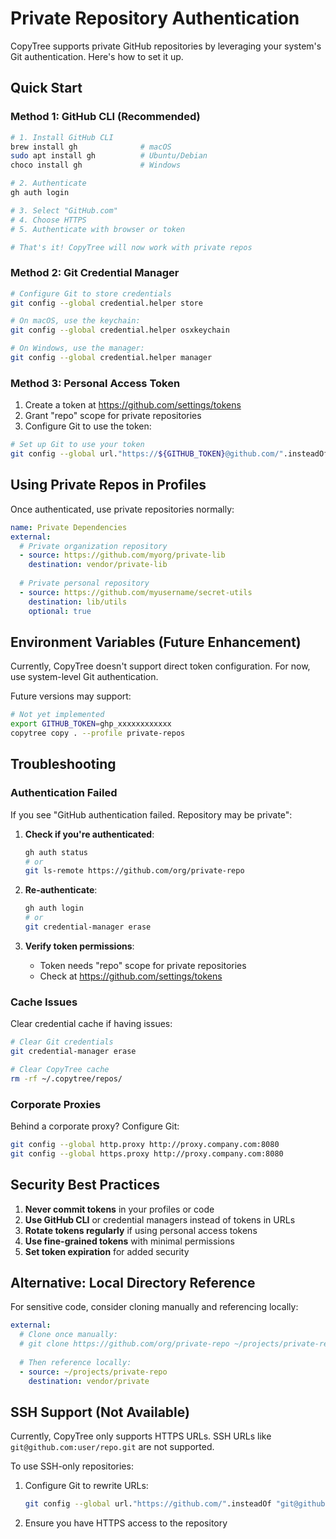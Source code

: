 # Private Repository Authentication

CopyTree supports private GitHub repositories by leveraging your system's Git authentication. Here's how to set it up.

## Quick Start

### Method 1: GitHub CLI (Recommended)

```bash
# 1. Install GitHub CLI
brew install gh              # macOS
sudo apt install gh          # Ubuntu/Debian
choco install gh             # Windows

# 2. Authenticate
gh auth login

# 3. Select "GitHub.com"
# 4. Choose HTTPS
# 5. Authenticate with browser or token

# That's it! CopyTree will now work with private repos
```

### Method 2: Git Credential Manager

```bash
# Configure Git to store credentials
git config --global credential.helper store

# On macOS, use the keychain:
git config --global credential.helper osxkeychain

# On Windows, use the manager:
git config --global credential.helper manager
```

### Method 3: Personal Access Token

1. Create a token at https://github.com/settings/tokens
2. Grant "repo" scope for private repositories
3. Configure Git to use the token:

```bash
# Set up Git to use your token
git config --global url."https://${GITHUB_TOKEN}@github.com/".insteadOf "https://github.com/"
```

## Using Private Repos in Profiles

Once authenticated, use private repositories normally:

```yaml
name: Private Dependencies
external:
  # Private organization repository
  - source: https://github.com/myorg/private-lib
    destination: vendor/private-lib
    
  # Private personal repository
  - source: https://github.com/myusername/secret-utils
    destination: lib/utils
    optional: true
```

## Environment Variables (Future Enhancement)

Currently, CopyTree doesn't support direct token configuration. For now, use system-level Git authentication.

Future versions may support:
```bash
# Not yet implemented
export GITHUB_TOKEN=ghp_xxxxxxxxxxxx
copytree copy . --profile private-repos
```

## Troubleshooting

### Authentication Failed

If you see "GitHub authentication failed. Repository may be private":

1. **Check if you're authenticated**:
   ```bash
   gh auth status
   # or
   git ls-remote https://github.com/org/private-repo
   ```

2. **Re-authenticate**:
   ```bash
   gh auth login
   # or
   git credential-manager erase
   ```

3. **Verify token permissions**:
   - Token needs "repo" scope for private repositories
   - Check at https://github.com/settings/tokens

### Cache Issues

Clear credential cache if having issues:
```bash
# Clear Git credentials
git credential-manager erase

# Clear CopyTree cache
rm -rf ~/.copytree/repos/
```

### Corporate Proxies

Behind a corporate proxy? Configure Git:
```bash
git config --global http.proxy http://proxy.company.com:8080
git config --global https.proxy http://proxy.company.com:8080
```

## Security Best Practices

1. **Never commit tokens** in your profiles or code
2. **Use GitHub CLI** or credential managers instead of tokens in URLs
3. **Rotate tokens regularly** if using personal access tokens
4. **Use fine-grained tokens** with minimal permissions
5. **Set token expiration** for added security

## Alternative: Local Directory Reference

For sensitive code, consider cloning manually and referencing locally:

```yaml
external:
  # Clone once manually:
  # git clone https://github.com/org/private-repo ~/projects/private-repo
  
  # Then reference locally:
  - source: ~/projects/private-repo
    destination: vendor/private
```

## SSH Support (Not Available)

Currently, CopyTree only supports HTTPS URLs. SSH URLs like `git@github.com:user/repo.git` are not supported.

To use SSH-only repositories:
1. Configure Git to rewrite URLs:
   ```bash
   git config --global url."https://github.com/".insteadOf "git@github.com:"
   ```
2. Ensure you have HTTPS access to the repository